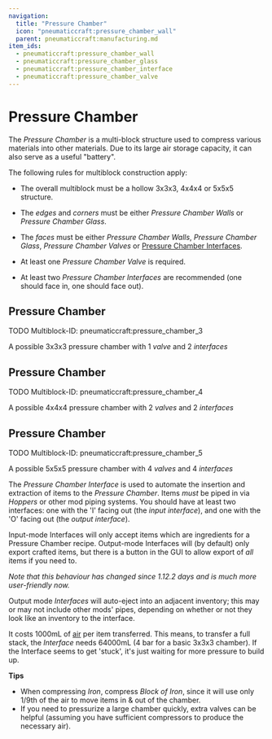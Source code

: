```yaml
---
navigation:
  title: "Pressure Chamber"
  icon: "pneumaticcraft:pressure_chamber_wall"
  parent: pneumaticcraft:manufacturing.md
item_ids:
  - pneumaticcraft:pressure_chamber_wall
  - pneumaticcraft:pressure_chamber_glass
  - pneumaticcraft:pressure_chamber_interface
  - pneumaticcraft:pressure_chamber_valve
---
```


# Pressure Chamber

The *Pressure Chamber* is a multi-block structure used to compress various materials into other materials. Due to its large air storage capacity, it can also serve as a useful "battery".

The following rules for multiblock construction apply:
- The overall multiblock must be a hollow 3x3x3, 4x4x4 or 5x5x5 structure.


- The *edges* and *corners* must be either *Pressure Chamber Walls* or *Pressure Chamber Glass*.
- The *faces* must be either *Pressure Chamber Walls*, *Pressure Chamber Glass*, *Pressure Chamber Valves* or [Pressure Chamber Interfaces](#interface).
- At least one *Pressure Chamber Valve* is required.
- At least two *Pressure Chamber Interfaces* are recommended (one should face in, one should face out).

## Pressure Chamber

TODO Multiblock-ID: pneumaticcraft:pressure_chamber_3

A possible 3x3x3 pressure chamber with 1 *valve* and 2 *interfaces*

## Pressure Chamber

TODO Multiblock-ID: pneumaticcraft:pressure_chamber_4

A possible 4x4x4 pressure chamber with 2 *valves* and 2 *interfaces*

## Pressure Chamber

TODO Multiblock-ID: pneumaticcraft:pressure_chamber_5

A possible 5x5x5 pressure chamber with 4 *valves* and 4 *interfaces*

<a name="interface"></a>
<ItemImage id="pneumaticcraft:pressure_chamber_interface" />

The *Pressure Chamber Interface* is used to automate the insertion and extraction of items to the *Pressure Chamber*. Items *must* be piped in via *Hoppers* or other mod piping systems. You should have at least two interfaces: one with the 'I' facing out (the *input interface*), and one with the 'O' facing out (the *output interface*).

Input-mode Interfaces will only accept items which are ingredients for a Pressure Chamber recipe.  Output-mode Interfaces will (by default) only export crafted items, but there is a button in the GUI to allow export of *all* items if you need to.

*Note that this behaviour has changed since 1.12.2 days and is much more user-friendly now.*

Output mode *Interfaces* will auto-eject into an adjacent inventory; this may or may not include other mods' pipes, depending on whether or not they look like an inventory to the interface.

It costs 1000mL of [air](../pressure.md) per item transferred. This means, to transfer a full stack, the *Interface* needs 64000mL (4 bar for a basic 3x3x3 chamber). If the Interface seems to get 'stuck', it's just waiting for more pressure to build up.

**Tips**
- When compressing *Iron*, compress *Block of Iron*, since it will use only 1/9th of the air to move items in & out of the chamber.
- If you need to pressurize a large chamber quickly, extra valves can be helpful (assuming you have sufficient compressors to produce the necessary air).



<Recipe id="pneumaticcraft:pressure_chamber_wall" />

<Recipe id="pneumaticcraft:pressure_chamber_glass" />



<Recipe id="pneumaticcraft:pressure_chamber_interface" />

<Recipe id="pneumaticcraft:pressure_chamber_valve_x1" />



<Recipe id="pneumaticcraft:pressure_chamber_valve_x4" />

<Recipe id="pneumaticcraft:pressure_chamber_valve" />

